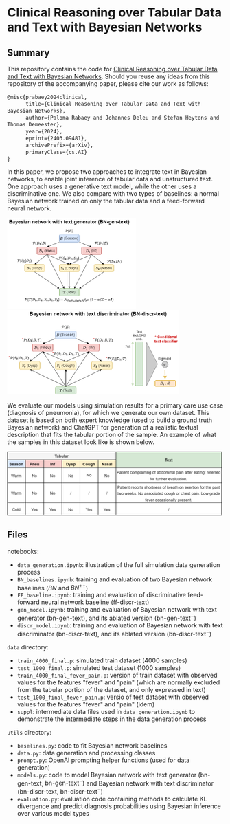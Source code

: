 # Clinical Reasoning over Tabular Data and Text with Bayesian Networks

## Summary

This repository contains the code for [Clinical Reasoning over Tabular Data and Text with Bayesian Networks](https://arxiv.org/abs/2403.09481). Should you reuse any ideas from this repository of the accompanying paper, please cite our work as follows: 

```
@misc{prabaey2024clinical,
      title={Clinical Reasoning over Tabular Data and Text with Bayesian Networks},
      author={Paloma Rabaey and Johannes Deleu and Stefan Heytens and Thomas Demeester},
      year={2024},
      eprint={2403.09481},
      archivePrefix={arXiv},
      primaryClass={cs.AI}
}
```

In this paper, we propose two approaches to integrate text in Bayesian networks, to enable joint inference of tabular data and unstructured text. One approach uses a generative text model, while the other uses a discriminative one. We also compare with two types of baselines: a normal Bayesian network trained on only the tabular data and a feed-forward neural network.

<p float="left">
  <img src="figures/models_gen.png" width="300" />
  <img src="figures/models_discr.png" width="400" />
</p>

We evaluate our models using simulation results for a primary care use case (diagnosis of pneumonia), for which we generate our own dataset. This dataset is based on both expert knowledge (used to build a ground truth Bayesian network) and ChatGPT for generation of a realistic textual description that fits the tabular portion of the sample. An example of what the samples in this dataset look like is shown below. 

<p float="center">
<img src="figures/dataset_example.png" width="500" />
</p>

## Files

notebooks: 
- `data_generation.ipynb`: illustration of the full simulation data generation process 
- `BN_baselines.ipynb`: training and evaluation of two Bayesian network baselines ($BN$ and $BN^{++}$)
- `FF_baseline.ipynb`: training and evaluation of discriminative feed-forward neural network baseline ($\text{ff-discr-text}$)
- `gen_model.ipynb`: training and evaluation of Bayesian network with text generator $(\text{bn-gen-text})$, and its ablated version $(\text{bn-gen-text}^{-})$
- `discr_model.ipynb`: training and evaluation of Bayesian network with text discriminator $(\text{bn-discr-text})$, and its ablated version $(\text{bn-discr-text}^{-})$

`data` directory: 
- `train_4000_final.p`: simulated train dataset (4000 samples)
- `test_1000_final.p`: simulated test dataset (1000 samples)
- `train_4000_final_fever_pain.p`: version of train dataset with observed values for the features "fever" and "pain" (which are normally excluded from the tabular portion of the dataset, and only expressed in text)
- `test_1000_final_fever_pain.p`: versio of test dataset with observed values for the features "fever" and "pain" (idem)
- `suppl`: intermediate data files used in `data_generation.ipynb` to demonstrate the intermediate steps in the data generation process

`utils` directory: 
- `baselines.py`: code to fit Bayesian network baselines
- `data.py`: data generation and processing classes
- `prompt.py`: OpenAI prompting helper functions (used for data generation)
- `models.py`: code to model Bayesian network with text generator $(\text{bn-gen-text}$, $\text{bn-gen-text}^{-})$ and Bayesian network with text discriminator $(\text{bn-discr-text}$, $\text{bn-discr-text}^{-})$
- `evaluation.py`: evaluation code containing methods to calculate KL divergence and predict diagnosis probabilities using Bayesian inference over various model types

